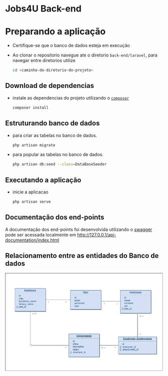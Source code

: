

# Jobs4U Back-end
# Preparando a aplicação

* Certifique-se que o banco de dados esteja em execução

* Ao clonar o repositorio navegue ate o diretorio `back-end/laravel`, para navegar entre diretorios utilize
    ```bash
    cd <caminho-do-diretorio-do-projeto>
    ```

## Download de dependencias
* instale as dependencias do projeto utilizando o [`composer`](https://getcomposer.org/)
    ```bash
    composer install
    ```

## Estruturando banco de dados
* para criar as tabelas no banco de dados.
    ```bash
    php artisan migrate
    ```

* para popular as tabelas no banco de dados.
    ```bash
    php artisan db:seed --class=DataBaseSeeder
    ```

## Executando a aplicação

* inicie a aplicacao
    ```bash
    php artisan serve
    ```

## Documentação dos end-points
 A documentação dos end-points foi desenvolvida utilizando o [swagger](https://swagger.io/specification) pode ser acessada localmente em http://127.0.0.1/api-documentation/index.html

## Relacionamento entre as entidades do Banco de dados
<img src="./docs/jobs4u-db-relationship.jpg">
